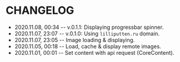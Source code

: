 # CHANGELOG

- 2020.11.08, 00:34 -- v.0.1.1: Displaying progressbar spinner.
- 2020.11.07, 23:07 -- v.0.1.0: Using `lilliputten.ru` domain.
- 2020.11.07, 23:05 -- Image loading & displaying.
- 2020.11.05, 00:18 -- Load, cache & display remote images.
- 2020.11.01, 00:01 -- Set content with api request (CoreContent).

<!--
 @changed 2020.11.08, 00:34
-->
